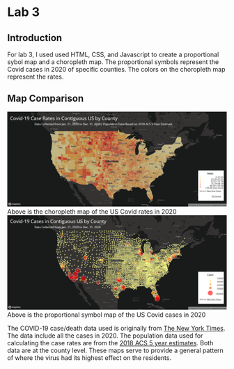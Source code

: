 # Lab 3
## Introduction
For lab 3, I used used HTML, CSS, and Javascript to create a proportional sybol map and a choropleth map. The proportional symbols represent the Covid cases in 2020 of specific counties. The colors on the choropleth map represent the rates.

## Map Comparison
![Georgia map](img/map1.png)
Above is the choropleth map of the US Covid rates in 2020
![Lousiana map](img/map2.png)
Above is the proportional symbol map of the US Covid cases in 2020

The COVID-19 case/death data used is originally from [The New York Times](https://github.com/nytimes/covid-19-data/blob/43d32dde2f87bd4dafbb7d23f5d9e878124018b8/live/us-counties.csv). The data include all the cases in 2020. The population data used for calculating the case rates are from the [2018 ACS 5 year estimates](https://www.census.gov/geographies/mapping-files/time-series/geo/carto-boundary-file.html). Both data are at the county level. These maps serve to provide a general pattern of where the virus had its highest effect on the residents.

